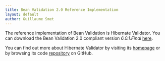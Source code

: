 ```yaml
---
title: Bean Validation 2.0 Reference Implementation
layout: default
author: Guillaume Smet
---
```


The reference implementation of Bean Validation is Hibernate Validator. You can download
the Bean Validation 2.0 compliant version _6.0.1.Final_
[here](http://sourceforge.net/projects/hibernate/files/hibernate-validator/6.0.1.Final/).

You can find out more about Hibernate Validator by visiting its [homepage](http://hibernate.org/validator/)
or by browsing its code [repository](https://github.com/hibernate/hibernate-validator) on GitHub.
